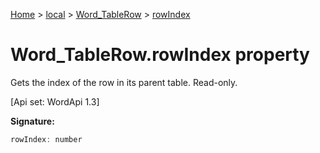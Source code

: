 [Home](./index) &gt; [local](local.md) &gt; [Word\_TableRow](local.word_tablerow.md) &gt; [rowIndex](local.word_tablerow.rowindex.md)

# Word\_TableRow.rowIndex property

Gets the index of the row in its parent table. Read-only. 

 \[Api set: WordApi 1.3\]

**Signature:**
```javascript
rowIndex: number
```

